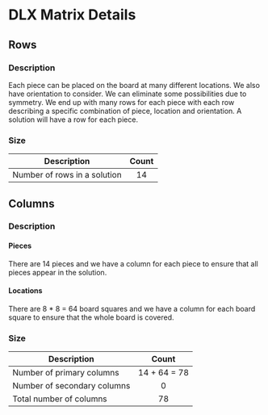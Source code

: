 # DLX Matrix Details

## Rows

### Description

Each piece can be placed on the board at many different locations. We also have orientation
to consider. We can eliminate some possibilities due to symmetry. We end up with many rows for each piece
with each row describing a specific combination of piece, location and orientation. A solution
will have a row for each piece.

### Size

| Description | Count |
| --- | :-: |
| Number of rows in a solution | 14 |

## Columns

### Description

#### Pieces

There are 14 pieces and we have a column for each piece to ensure that all pieces appear in the solution.

#### Locations

There are 8 * 8 = 64 board squares and we have a column for each board square to ensure that the whole board
is covered.

### Size

| Description | Count |
| --- | :-: |
| Number of primary columns | 14 + 64 = 78 |
| Number of secondary columns | 0 |
| Total number of columns | 78 |
